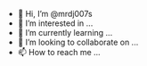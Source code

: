 - 👋 Hi, I’m @mrdj007s
- 👀 I’m interested in ...
- 🌱 I’m currently learning ...
- 💞️ I’m looking to collaborate on ...
- 📫 How to reach me ...

<!---
mrdj007s/mrdj007s is a ✨ special ✨ repository because its `README.md` (this file) appears on your GitHub profile.
You can click the Preview link to take a look at your changes.
--->
